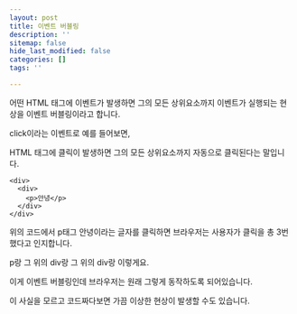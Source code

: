 ```yaml
---
layout: post
title: 이벤트 버블링
description: ''
sitemap: false
hide_last_modified: false
categories: []
tags: ''

---
```

어떤 HTML 태그에 이벤트가 발생하면 그의 모든 상위요소까지 이벤트가 실행되는 현상을 이벤트 버블링이라고 합니다.

click이라는 이벤트로 예를 들어보면,

HTML 태그에 클릭이 발생하면 그의 모든 상위요소까지 자동으로 클릭된다는 말입니다.

    <div>
      <div>
        <p>안녕</p>
      </div>
    </div>

위의 코드에서 p태그 안녕이라는 글자를 클릭하면 브라우저는 사용자가 클릭을 총 3번 했다고 인지합니다.

p랑 그 위의 div랑 그 위의 div랑 이렇게요.

이게 이벤트 버블링인데 브라우저는 원래 그렇게 동작하도록 되어있습니다.

이 사실을 모르고 코드짜다보면 가끔 이상한 현상이 발생할 수도 있습니다.